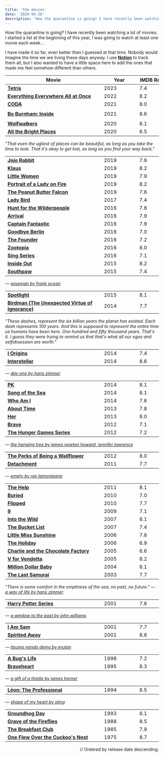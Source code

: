 ```yaml
---
title: 'the movies'
date: '2020-04-26'
description: 'How the quarantine is going? I have recently been watching a lot of movies.'
---
```


How the quarantine is going? I have recently been watching a lot of movies. I started a list at the beginning of this year, I was going to watch at least one movie each week...

I have made it so far, even better than I guessed at that time. Nobody would imagine the time we are living these days anyway. I use **<a href='https://www.notion.so' target='_blank'>Notion</a>** to track them all, but I also wanted to have a little space here to add the ones that made me feel somehow different than others.


| Movie |  Year | IMDB Rating |   |
|-------|-------|-------------|---|
| **<a href='https://www.imdb.com/title/tt12758060/' target='_blank'>Tetris</a>** | 2023 | 7.4 |  |
| **<a href='https://www.imdb.com/title/tt6710474/' target='_blank'>Everything Everywhere All at Once</a>** | 2022 | 8.2 |  |
| **<a href='https://www.imdb.com/title/tt10366460/' target='_blank'>CODA</a>** | 2021 | 8.0 |  |
| **<a href='https://www.imdb.com/title/tt14544192/' target='_blank'>Bo Burnham: Inside</a>** | 2021 | 8.6 | `Stand-up comedy`  |
| **<a href='https://www.imdb.com/title/tt5198068/' target='_blank'>Wolfwalkers</a>** | 2020 | 8.1 | `Animation` |
| **<a href='https://www.imdb.com/title/tt3907584/' target='_blank'>All the Bright Places</a>** | 2020 | 6.5 | |

<span style='font-style: italic'>"That even the ugliest of places can be beautiful, as long as you take the time to look.
That it's okay to get lost, as long as you find your way back."</span>

|       |       |             |   |
|-------|-------|-------------|---|
| **<a href='https://www.imdb.com/title/tt2584384/' target='_blank'>Jojo Rabbit</a>** | 2019 | 7.9 | |
| **<a href='https://www.imdb.com/title/tt4729430/' target='_blank'>Klaus</a>** | 2019 | 8.2 | `Animation` |
| **<a href='https://www.imdb.com/title/tt3281548/' target='_blank'>Little Women</a>** | 2019 | 7.9 | |
| **<a href='https://www.imdb.com/title/tt8613070/' target='_blank'>Portrait of a Lady on Fire</a>** | 2019 | 8.2 | |
| **<a href='https://www.imdb.com/title/tt4364194/' target='_blank'>The Peanut Butter Falcon</a>** | 2019 | 7.6 | |
| **<a href='https://www.imdb.com/title/tt4925292/' target='_blank'>Lady Bird</a>** | 2017 | 7.4 | |
| **<a href='https://www.imdb.com/title/tt4698684/' target='_blank'>Hunt for the Wilderpeople</a>** | 2016 | 7.8 |  |
| **<a href='https://www.imdb.com/title/tt2543164/' target='_blank'>Arrival</a>** | 2016 | 7.9 | |
| **<a href='https://www.imdb.com/title/tt3553976/' target='_blank'>Captain Fantastic</a>** | 2016 | 7.9 | |
| **<a href='https://www.imdb.com/title/tt4911940/' target='_blank'>Goodbye Berlin</a>** | 2016 | 7.0 | |
| **<a href='https://www.imdb.com/title/tt4276820/' target='_blank'>The Founder</a>** | 2016 | 7.2 | |
| **<a href='https://www.imdb.com/title/tt2948356/' target='_blank'>Zootopia</a>** | 2016 | 8.0 | `Animation` |
| **<a href='https://www.imdb.com/title/tt3470600/' target='_blank'>Sing Series</a>** | 2016 | 7.1 | `Animation` |
| **<a href='https://www.imdb.com/title/tt2096673/' target='_blank'>Inside Out</a>** | 2015 | 8.2 | `Animation` |
| **<a href='https://www.imdb.com/title/tt1798684/' target='_blank'>Southpaw</a>** | 2015 | 7.4 | |

— <a href='https://www.youtube.com/watch?v=amwNrMFseAc' style='font-style: italic' target='_blank'>wiseman by frank ocean</a>

|       |       |             |   |
|-------|-------|-------------|---|
| **<a href='https://www.imdb.com/title/tt1895587/' target='_blank'>Spotlight</a>** | 2015 | 8.1 | |
| **<a href='https://www.imdb.com/title/tt2562232/' target='_blank'>Birdman (The Unexpected Virtue of Ignorance)</a>** | 2014 | 7.7 | |

<span style='font-style: italic'>"These dashes, represent the six billion years the planet has existed. Each dash represents 100 years. And this is supposed to represent the entire time us humans have been here. One hundred and fifty thousand years. That's it. I guess they were trying to remind us that that's what all our egos and selfobsession are worth."</span>

|       |       |             |   |
|-------|-------|-------------|---|
| **<a href='https://www.imdb.com/title/tt2884206/' target='_blank'>I Origins</a>** | 2014 | 7.4 | |
| **<a href='https://www.imdb.com/title/tt0816692/' target='_blank'>Interstellar</a>** | 2014 | 8.6 | |

— <a href='https://open.spotify.com/track/1ClIKr4uKzosk6FOpHwLJM?si=T7gAos64S1Ci6iMFKDP84Q' style='font-style: italic' target='_blank'>day one by hans zimmer</a>

|       |       |             |   |
|-------|-------|-------------|---|
| **<a href='https://www.imdb.com/title/tt2338151/' target='_blank'>PK</a>** | 2014 | 8.1 | |
| **<a href='https://www.imdb.com/title/tt1865505/' target='_blank'>Song of the Sea</a>** | 2014 | 8.1 | `Animation` |
| **<a href='https://www.imdb.com/title/tt3042408/' target='_blank'>Who Am I</a>** | 2014 | 7.6 | |
| **<a href='https://www.imdb.com/title/tt2194499/' target='_blank'>About Time</a>** | 2013 | 7.8 | |
| **<a href='https://www.imdb.com/title/tt1798709/' target='_blank'>Her</a>** | 2013 | 8.0 | |
| **<a href='https://www.imdb.com/title/tt1217209/' target='_blank'>Brave</a>** | 2012 | 7.1 | `Animation` |
| **<a href='https://www.imdb.com/title/tt1392170/' target='_blank'>The Hunger Games Series</a>** | 2012 | 7.2 | |

— <a href='https://open.spotify.com/track/416MsJxvxSKY96DCmbJIRs?si=7eXEoV3IRrS4eLdBjSSD1w' style='font-style: italic' target='_blank'>the hanging tree by james newton howard, jennifer lawrence</a>

|       |       |             |   |
|-------|-------|-------------|---|
| **<a href='https://www.imdb.com/title/tt1659337/' target='_blank'>The Perks of Being a Wallflower</a>** | 2012 | 8.0 | |
| **<a href='https://www.imdb.com/title/tt1683526/' target='_blank'>Detachment</a>** | 2011 | 7.7 | |

— <a href='https://open.spotify.com/track/33JX2be3eKVhl5xk8YQhVc?si=wxtbYm_LTJuQpa7JDkDYbg' style='font-style: italic' target='_blank'>empty by ray lamontagne</a>

|       |       |             |   |
|-------|-------|-------------|---|
| **<a href='https://www.imdb.com/title/tt1454029/' target='_blank'>The Help</a>** | 2011 | 8.1 | |
| **<a href='https://www.imdb.com/title/tt1462758/' target='_blank'>Buried</a>** | 2010 | 7.0 | |
| **<a href='https://www.imdb.com/title/tt0817177/' target='_blank'>Flipped</a>** | 2010 | 7.7 | |
| **<a href='https://www.imdb.com/title/tt0472033/' target='_blank'>9</a>** | 2009 | 7.1 | `Animation` |
| **<a href='https://www.imdb.com/title/tt0758758/' target='_blank'>Into the Wild</a>** | 2007 | 8.1 | |
| **<a href='https://www.imdb.com/title/tt0825232/' target='_blank'>The Bucket List</a>** | 2007 | 7.4 | |
| **<a href='https://www.imdb.com/title/tt0449059/' target='_blank'>Little Miss Sunshine</a>** | 2006 | 7.8 | |
| **<a href='https://www.imdb.com/title/tt0457939/' target='_blank'>The Holiday</a>** | 2006 | 6.9 | |
| **<a href='https://www.imdb.com/title/tt0367594/' target='_blank'>Charlie and the Chocolate Factory</a>** | 2005 | 6.6 | |
| **<a href='https://www.imdb.com/title/tt0434409/' target='_blank'>V for Vendetta</a>** | 2005 | 8.2 | |
| **<a href='https://www.imdb.com/title/tt0405159/' target='_blank'>Million Dollar Baby</a>** | 2004 | 8.1 | |
| **<a href='https://www.imdb.com/title/tt0325710/' target='_blank'>The Last Samurai</a>** | 2003 | 7.7 | |

<span style='font-style: italic'>"There is some comfort in the emptiness of the sea, no past, no future."
— <a href='https://open.spotify.com/track/6DHYWelHYuynVVPv2m58wl?si=yUF5PP55S-ON13YDxwG7_w' target='_blank'>a way of life by hans zimmer</a></span>

|       |       |             |   |
|-------|-------|-------------|---|
| **<a href='https://www.imdb.com/title/tt0241527/' target='_blank'>Harry Potter Series</a>** | 2001 | 7.6 | |

— <a href='https://open.spotify.com/track/1PPTlPJqKuL0fdoTmzwXJy?si=ph5TkXpARwCE-2yBVKoeXA' style='font-style: italic' target='_blank'>a window to the past by john williams</a>

|       |       |             |   |
|-------|-------|-------------|---|
| **<a href='https://www.imdb.com/title/tt0277027/' target='_blank'>I Am Sam</a>** | 2001 | 7.7 | |
| **<a href='https://www.imdb.com/title/tt0245429/' target='_blank'>Spirited Away</a>** | 2001 | 8.6 | `Animation` |

— <a href='https://open.spotify.com/track/54j8sRax3SMhpP6Dzvxfhv?si=p90AUPQSTRu-UWtIqo84gQ' style='font-style: italic' target='_blank'>itsumo nando demo by erutan</a>

|       |       |             |   |
|-------|-------|-------------|---|
| **<a href='https://www.imdb.com/title/tt0120623/' target='_blank'>A Bug's Life</a>** | 1998 | 7.2 | `Animation` |
| **<a href='https://www.imdb.com/title/tt0112573/' target='_blank'>Braveheart</a>** | 1995 | 8.3 | |

— <a href='https://open.spotify.com/track/3Yvi5NkUrSppVwrMHYkB6u?si=O6Miorl9TuGYwawRBsfM3A' style='font-style: italic' target='_blank'>a gift of a thistle by james horner</a>

|       |       |             |   |
|-------|-------|-------------|---|
| **<a href='https://www.imdb.com/title/tt0110413/' target='_blank'>Léon: The Professional</a>** | 1994 | 8.5 | |

— <a href='https://open.spotify.com/track/6CKoWCWAqEVWVjpeoJXyNH?si=qMhyFOb7Tf2ZdyounztONg' style='font-style: italic' target='_blank'>shape of my heart by sting</a>

|       |       |             |   |
|-------|-------|-------------|---|
| **<a href='https://www.imdb.com/title/tt0107048/' target='_blank'>Groundhog Day</a>** | 1993 | 8.1 | |
| **<a href='https://www.imdb.com/title/tt0095327/' target='_blank'>Grave of the Fireflies</a>** | 1988 | 8.5 | `Animation` |
| **<a href='https://www.imdb.com/title/tt0088847/' target='_blank'>The Breakfast Club</a>** | 1985 | 7.9 | |
| **<a href='https://www.imdb.com/title/tt0073486/' target='_blank'>One Flew Over the Cuckoo's Nest</a>** | 1975 | 8.7 | |

<div style='text-align: right'>// Ordered by release date descending.</div>

<style>
  table td {
		width: 100px;
		min-width: 100px;
		max-width: 100px;
  }
  table td:first-of-type {
		width: 440px;
		min-width: 440px;
		max-width: 440px;
  }
	@media screen and (max-width: 992px) {
		table td:first-of-type {
			width: 300px;
			min-width: 300px;
			max-width: 300px;
		}
	}
	@media screen and (max-width: 638px) {
		table td:first-of-type {
			width: 150px;
			min-width: 150px;
			max-width: 150px;
		}
		table td:nth-of-type(2) {
      width: 70px;
			min-width: 70px;
			max-width: 70px;
		}
		table td:nth-of-type(3) {
      width: 60px;
			min-width: 60px;
			max-width: 60px;
		}
	}
  @media screen and (max-width: 438px) {
		table td:first-of-type {
			width: 110px;
			min-width: 110px;
			max-width: 110px;
		}
	}
}
</style>
